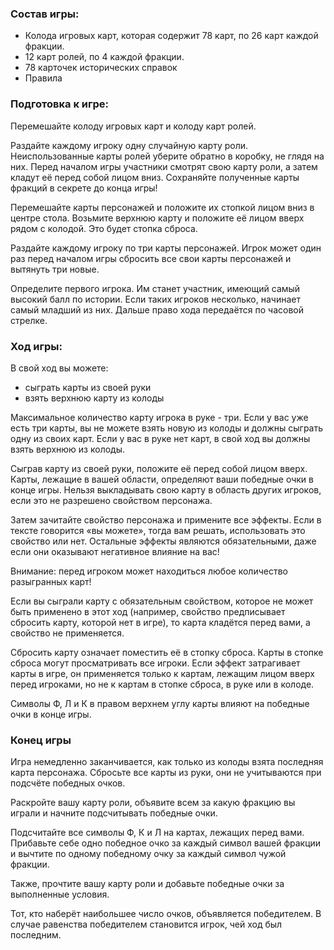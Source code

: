 ### Состав игры:

- Колода игровых карт, которая содержит 78 карт, по 26 карт каждой фракции.
- 12 карт ролей, по 4 каждой фракции.
- 78 карточек исторических справок
- Правила

### Подготовка к игре:

Перемешайте колоду игровых карт и колоду карт ролей.    

Раздайте каждому игроку одну случайную карту роли. Неиспользованные карты ролей уберите обратно в коробку, не глядя на них. Перед началом игры участники смотрят свою карту роли, а затем кладут её перед собой лицом вниз. Сохраняйте полученные карты фракций в секрете до конца игры!    

Перемешайте карты персонажей и положите их стопкой лицом вниз в центре стола. Возьмите верхнюю карту и положите её лицом вверх рядом с колодой. Это будет стопка сброса.    

Раздайте каждому игроку по три карты персонажей. Игрок может один раз перед началом игры сбросить все свои карты персонажей и вытянуть три новые.    

Определите первого игрока. Им станет участник, имеющий самый высокий балл по истории. Если таких игроков несколько, начинает самый младший из них. Дальше право хода передаётся по часовой стрелке.    

### Ход игры:

В свой ход вы можете:
- сыграть карты из своей руки
- взять верхнюю карту из колоды

Максимальное количество карту игрока в руке - три. Если у вас уже есть три карты, вы не можете взять новую из колоды и должны сыграть одну из своих карт. Если у вас в руке нет карт, в свой ход вы должны взять верхнюю из колоды.    

Сыграв карту из своей руки, положите её перед собой лицом вверх. Карты, лежащие в вашей области, определяют ваши победные очки в конце игры. Нельзя выкладывать свою карту в область других игроков, если это не разрешено свойством персонажа.    

Затем зачитайте свойство персонажа и примените все эффекты. Если в тексте говорится «вы можете», тогда вам решать, использовать это свойство или нет. Остальные эффекты являются обязательными, даже если они оказывают негативное влияние на вас!    

Внимание: перед игроком может находиться любое количество разыгранных карт!        

Если вы сыграли карту с обязательным свойством, которое не может быть применено в этот ход (например, свойство предписывает сбросить карту, которой нет в игре), то карта кладётся перед вами, а свойство не применяется.    

Сбросить карту означает поместить её в стопку сброса. Карты в стопке сброса могут просматривать все игроки. Если эффект затрагивает карты в игре, он применяется только к картам, лежащим лицом вверх перед игроками, но не к картам в стопке сброса, в руке или в колоде.    

Символы Ф, Л и К в правом верхнем углу карты влияют на победные очки в конце игры.    

### Конец игры

Игра немедленно заканчивается, как только из колоды взята последняя карта персонажа. Сбросьте все карты из руки, они не учитываются при подсчёте победных очков.     

Раскройте вашу карту роли, объявите всем за какую фракцию вы играли и начните подсчитывать победные очки.

Подсчитайте все символы Ф, К и Л на картах, лежащих перед вами. Прибавьте себе одно победное очко за каждый символ вашей фракции и вычтите по одному победному очку за каждый символ чужой фракции.    

Также, прочтите вашу карту роли и добавьте победные очки за выполненные условия.    

Тот, кто наберёт наибольшее число очков, объявляется победителем. В случае равенства победителем становится игрок, чей ход был последним.    
 
